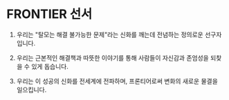 
# FRONTIER 선서

1. 우리는 "탈모는 해결 불가능한 문제"라는 신화를 깨는데 전념하는 정의로운 선구자입니다.

2. 우리는 근본적인 해결책과 따뜻한 이야기를 통해 사람들이 자신감과 존엄성을 되찾을 수 있게 돕습니다.

3. 우리는 이 성공의 신화를 전세계에 전파하며, 프론티어로써 변화의 새로운 물결을 일으킵니다.
<!--stackedit_data:
eyJoaXN0b3J5IjpbMTIyNDg4Mzk5NSwtMzI1MDk1ODA4XX0=
-->